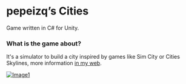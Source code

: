# pepeizq’s Cities

Game written in C# for Unity.

### What is the game about?

It's a simulator to build a city inspired by games like Sim City or Cities Skylines, more information [in my web](https://pepeizqapps.com/app/pepeizqs-cities/).

[![Image1](https://i.imgur.com/lZmRZfi.png)](https://pepeizqapps.com/app/pepeizqs-cities/)
